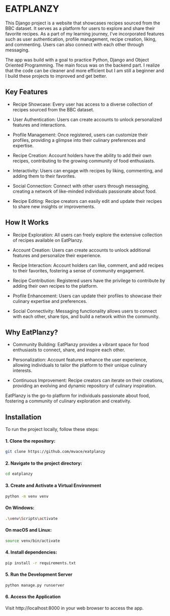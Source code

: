 
# EATPLANZY

This Django project is a website that showcases recipes sourced from the BBC dataset. It serves as a platform for users to explore and share their favorite recipes. As a part of my learning journey, I've incorporated features such as user authentication, profile management, recipe creation, liking, and commenting. Users can also connect with each other through messaging.

The app was build with a goal to practice Python, Django and Object Oriented Programming. The main focus was on the backend part. I realize that the code can be cleaner and more efficient but I am still a beginner and I build these projects to improved and get better.




## Key Features
- Recipe Showcase:
 Every user has access to a diverse collection of recipes sourced from the BBC dataset.

- User Authentication:
 Users can create accounts to unlock personalized features and interactions.

- Profile Management:
 Once registered, users can customize their profiles, providing a glimpse into their culinary preferences and expertise.

- Recipe Creation:
 Account holders have the ability to add their own recipes, contributing to the growing community of food enthusiasts.

- Interactivity:
 Users can engage with recipes by liking, commenting, and adding them to their favorites.

- Social Connection:
 Connect with other users through messaging, creating a network of like-minded individuals passionate about food.

- Recipe Editing:
 Recipe creators can easily edit and update their recipes to share new insights or improvements.

## How It Works
- Recipe Exploration:
 All users can freely explore the extensive collection of recipes available on EatPlanzy.

- Account Creation:
 Users can create accounts to unlock additional features and personalize their experience.

- Recipe Interaction:
 Account holders can like, comment, and add recipes to their favorites, fostering a sense of community engagement.

- Recipe Contribution:
 Registered users have the privilege to contribute by adding their own recipes to the platform.

- Profile Enhancement:
 Users can update their profiles to showcase their culinary expertise and preferences.

- Social Connectivity:
 Messaging functionality allows users to connect with each other, share tips, and build a network within the community.

## Why EatPlanzy?
- Community Building:
 EatPlanzy provides a vibrant space for food enthusiasts to connect, share, and inspire each other.

- Personalization:
 Account features enhance the user experience, allowing individuals to tailor the platform to their unique culinary interests.

- Continuous Improvement:
 Recipe creators can iterate on their creations, providing an evolving and dynamic repository of culinary inspiration.

EatPlanzy is the go-to platform for individuals passionate about food, fostering a community of culinary exploration and creativity.
## Installation

To run the project locally, follow these steps:

#### 1. Clone the repository:


```bash
git clone https://github.com/mvace/eatplanzy
```

#### 2. Navigate to the project directory:

```bash
cd eatplanzy
```

#### 3. Create and Activate a Virtual Environment

```bash
python -m venv venv
```
#### On Windows:
```bash
.\venv\Scripts\activate
```

#### On macOS and Linux:
```bash
source venv/bin/activate
```

#### 4. Install dependencies:

```bash
pip install -r requirements.txt
```

#### 5. Run the Development Server

```bash
python manage.py runserver
```

#### 6. Access the Application
Visit http://localhost:8000 in your web browser to access the app.

